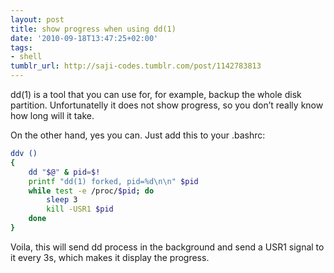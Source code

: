 ```yaml
---
layout: post
title: show progress when using dd(1)
date: '2010-09-18T13:47:25+02:00'
tags:
- shell
tumblr_url: http://saji-codes.tumblr.com/post/1142783813
---
```


dd(1) is a tool that you can use for, for example, backup the whole disk partition. Unfortunatelly it does not show progress, so you don’t really know how long will it take.



On the other hand, yes you can. Just add this to your .bashrc:

```sh
ddv ()
{ 
    dd "$@" & pid=$!
    printf "dd(1) forked, pid=%d\n\n" $pid
    while test -e /proc/$pid; do
        sleep 3
        kill -USR1 $pid
    done
}
```


Voila, this will send dd process in the background and send a USR1 signal to it every 3s, which makes it display the progress.
